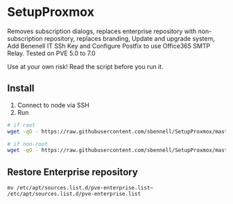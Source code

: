# SetupProxmox

Removes subscription dialogs, replaces enterprise repository with non-subscription repository, replaces branding, Update and upgrade system, Add Benenell IT SSh Key and Configure Postfix to use Office365 SMTP Relay. Tested on PVE 5.0 to 7.0


Use at your own risk! Read the script before you run it. 

## Install

1. Connect to node via SSH
2. Run

```bash
# if root
wget -qO - https://raw.githubusercontent.com/sbennell/SetupProxmox/master/patch.sh -c -O patch.sh && bash patch.sh  && rm patch.sh 

# if non-root
wget -qO - https://raw.githubusercontent.com/sbennell/SetupProxmox/master/patch.sh -c -O patch.sh && sudo bash patch.sh  && rm patch.sh 

```

## Restore Enterprise repository

```
mv /etc/apt/sources.list.d/pve-enterprise.list~ /etc/apt/sources.list.d/pve-enterprise.list
```
